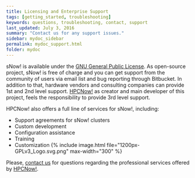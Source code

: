 ```yaml
---
title: Licensing and Enterprise Support
tags: [getting_started, troubleshooting]
keywords: questions, troubleshooting, contact, support
last_updated: July 3, 2016
summary: "Contact us for any support issues."
sidebar: mydoc_sidebar
permalink: mydoc_support.html
folder: mydoc
---
```


sNow! is available under the [GNU General Public License](https://www.gnu.org/copyleft/gpl.html). As open-source project, sNow! is free of charge and you can get support from the community of users via email list and bug reporting through Bitbucket. In addition to that, hardware vendors and consulting companies can provide 1st and 2nd level support. [HPCNow!](http://www.hpcnow.com) as creator and main developer of this project, feels the responsibility to provide 3rd level support.

HPCNow! also offers a full line of services for sNow!, including:
* Support agreements for sNow! clusters
* Custom development
* Configuration assistance
* Training
* Customization
{% include image.html file="1200px-GPLv3_Logo.svg.png" max-width="300" %}

Please, [contact us](mailto:info@hpcnow.com) for questions regarding the professional services offered by [HPCNow!](http://www.hpcnow.com).
